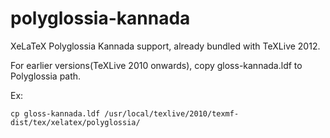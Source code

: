 polyglossia-kannada
===================

XeLaTeX Polyglossia Kannada support, already bundled with TeXLive 2012. 

For earlier versions(TeXLive 2010 onwards), copy gloss-kannada.ldf to Polyglossia path. 

Ex: 

    cp gloss-kannada.ldf /usr/local/texlive/2010/texmf-dist/tex/xelatex/polyglossia/

